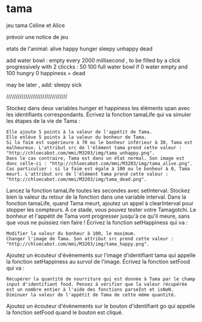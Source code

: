 # tama
jeu tama Céline et Alice


prévoir une notice de jeu


etats de l'animal: 
alive
happy
hunger 
sleepy
unhappy
dead

add water bowl : empty every 2000 millisecond , to be filled by a click progressively with 2 cliccks :  50 100 full water bowl
if 0 water empty and 100 hungry 0 happiness = dead


may be later , add: 
sleepy
sick

////////////////////////////////


Stockez dans deux variables hunger et happiness les éléments span avec les identifiants correspondants.
Écrivez la fonction tamaLife qui va simuler les étapes de la vie de Tama :

    Elle ajoute 5 points à la valeur de l'appétit de Tama.
    Elle enlève 5 points à la valeur du bonheur de Tama.
    Si la faim est supérieure à 70 ou le bonheur inférieur à 30, Tama est malheureux. L'attribut src de l'élément tama prend cette valeur : "http://chloecabot.com/mmi/M3203/img/tama_unhappy.png".
    Dans le cas contraire, Tama est dans un état normal. Son image est donc celle-ci : "http://chloecabot.com/mmi/M3203/img/tama_alive.png".
    Cas particulier : si la faim est égale à 100 ou le bonheur à 0, Tama meurt. L'attribut src de l'élément tama prend cette valeur : "http://chloecabot.com/mmi/M3203/img/tama_dead.png".

Lancez la fonction tamaLife toutes les secondes avec setInterval. Stockez bien la valeur du retour de la fonction dans une variable interval.
Dans la fonction tamaLife, quand Tama meurt, ajoutez un appel à clearInterval pour stopper les compteurs.
À ce stade, vous pouvez tester votre Tamagotchi. Le bonheur et l'appétit de Tama vont progresser jusqu'à ce qu'il meure, sans que vous ne puissiez rien faire !
Écrivez la fonction setHappiness qui va :

    Modifier la valeur du bonheur à 100, le maximum.
    Changer l'image de Tama. Son attribut src prend cette valeur : "http://chloecabot.com/mmi/M3203/img/tama_happy.png".

Ajoutez un écouteur d'évènements sur l'image d'identifiant tama qui appelle la fonction setHappiness au survol de l'image.
Écrivez la fonction setFood qui va :

    Récupérer la quantité de nourriture qui est donnée à Tama par le champ input d'identifiant food. Pensez à vérifier que la valeur récupérée est un nombre entier à l'aide des fonctions parseInt et isNaN.
    Diminuer la valeur de l'appétit de Tama de cette même quantité.

Ajoutez un écouteur d'évènements sur le bouton d'identifiant go qui appelle la fonction setFood quand le bouton est cliqué.

   
